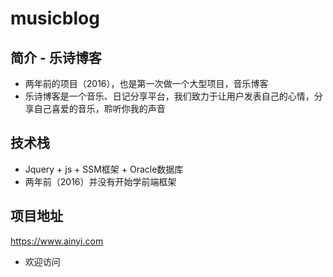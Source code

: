 # musicblog

## 简介 - 乐诗博客
- 两年前的项目（2016），也是第一次做一个大型项目，音乐博客
- 乐诗博客是一个音乐、日记分享平台，我们致力于让用户发表自己的心情，分享自己喜爱的音乐，聆听你我的声音

## 技术栈
- Jquery + js + SSM框架 + Oracle数据库
- 两年前（2016）并没有开始学前端框架

## 项目地址
https://www.ainyi.com
- 欢迎访问


